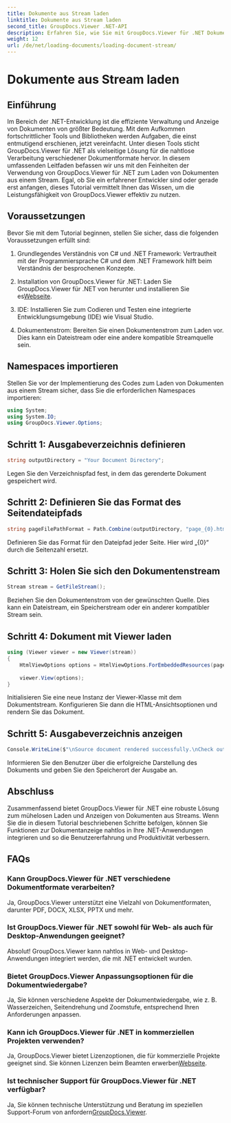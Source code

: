 ```yaml
---
title: Dokumente aus Stream laden
linktitle: Dokumente aus Stream laden
second_title: GroupDocs.Viewer .NET-API
description: Erfahren Sie, wie Sie mit GroupDocs.Viewer für .NET Dokumente nahtlos aus Streams laden. Erweitern Sie Ihre .NET-Anwendungen mit leistungsstarken Dokumentanzeigefunktionen.
weight: 12
url: /de/net/loading-documents/loading-document-stream/
---
```


# Dokumente aus Stream laden

## Einführung
Im Bereich der .NET-Entwicklung ist die effiziente Verwaltung und Anzeige von Dokumenten von größter Bedeutung. Mit dem Aufkommen fortschrittlicher Tools und Bibliotheken werden Aufgaben, die einst entmutigend erschienen, jetzt vereinfacht. Unter diesen Tools sticht GroupDocs.Viewer für .NET als vielseitige Lösung für die nahtlose Verarbeitung verschiedener Dokumentformate hervor. In diesem umfassenden Leitfaden befassen wir uns mit den Feinheiten der Verwendung von GroupDocs.Viewer für .NET zum Laden von Dokumenten aus einem Stream. Egal, ob Sie ein erfahrener Entwickler sind oder gerade erst anfangen, dieses Tutorial vermittelt Ihnen das Wissen, um die Leistungsfähigkeit von GroupDocs.Viewer effektiv zu nutzen.
## Voraussetzungen
Bevor Sie mit dem Tutorial beginnen, stellen Sie sicher, dass die folgenden Voraussetzungen erfüllt sind:
1. Grundlegendes Verständnis von C# und .NET Framework: Vertrautheit mit der Programmiersprache C# und dem .NET Framework hilft beim Verständnis der besprochenen Konzepte.
   
2.  Installation von GroupDocs.Viewer für .NET: Laden Sie GroupDocs.Viewer für .NET von herunter und installieren Sie es[Webseite](https://releases.groupdocs.com/viewer/net/).
3. IDE: Installieren Sie zum Codieren und Testen eine integrierte Entwicklungsumgebung (IDE) wie Visual Studio.
4. Dokumentenstrom: Bereiten Sie einen Dokumentenstrom zum Laden vor. Dies kann ein Dateistream oder eine andere kompatible Streamquelle sein.

## Namespaces importieren
Stellen Sie vor der Implementierung des Codes zum Laden von Dokumenten aus einem Stream sicher, dass Sie die erforderlichen Namespaces importieren:
```csharp
using System;
using System.IO;
using GroupDocs.Viewer.Options;
```
## Schritt 1: Ausgabeverzeichnis definieren
```csharp
string outputDirectory = "Your Document Directory";
```
Legen Sie den Verzeichnispfad fest, in dem das gerenderte Dokument gespeichert wird.
## Schritt 2: Definieren Sie das Format des Seitendateipfads
```csharp
string pageFilePathFormat = Path.Combine(outputDirectory, "page_{0}.html");
```
Definieren Sie das Format für den Dateipfad jeder Seite. Hier wird „{0}“ durch die Seitenzahl ersetzt.
## Schritt 3: Holen Sie sich den Dokumentenstream
```csharp
Stream stream = GetFileStream();
```
Beziehen Sie den Dokumentenstrom von der gewünschten Quelle. Dies kann ein Dateistream, ein Speicherstream oder ein anderer kompatibler Stream sein.
## Schritt 4: Dokument mit Viewer laden
```csharp
using (Viewer viewer = new Viewer(stream)) 
{
    HtmlViewOptions options = HtmlViewOptions.ForEmbeddedResources(pageFilePathFormat);
    
    viewer.View(options);
}
```
Initialisieren Sie eine neue Instanz der Viewer-Klasse mit dem Dokumentstream. Konfigurieren Sie dann die HTML-Ansichtsoptionen und rendern Sie das Dokument.
## Schritt 5: Ausgabeverzeichnis anzeigen
```csharp
Console.WriteLine($"\nSource document rendered successfully.\nCheck output in {outputDirectory}.");
```
Informieren Sie den Benutzer über die erfolgreiche Darstellung des Dokuments und geben Sie den Speicherort der Ausgabe an.

## Abschluss
Zusammenfassend bietet GroupDocs.Viewer für .NET eine robuste Lösung zum mühelosen Laden und Anzeigen von Dokumenten aus Streams. Wenn Sie die in diesem Tutorial beschriebenen Schritte befolgen, können Sie Funktionen zur Dokumentanzeige nahtlos in Ihre .NET-Anwendungen integrieren und so die Benutzererfahrung und Produktivität verbessern.
## FAQs
### Kann GroupDocs.Viewer für .NET verschiedene Dokumentformate verarbeiten?
Ja, GroupDocs.Viewer unterstützt eine Vielzahl von Dokumentformaten, darunter PDF, DOCX, XLSX, PPTX und mehr.
### Ist GroupDocs.Viewer für .NET sowohl für Web- als auch für Desktop-Anwendungen geeignet?
Absolut! GroupDocs.Viewer kann nahtlos in Web- und Desktop-Anwendungen integriert werden, die mit .NET entwickelt wurden.
### Bietet GroupDocs.Viewer Anpassungsoptionen für die Dokumentwiedergabe?
Ja, Sie können verschiedene Aspekte der Dokumentwiedergabe, wie z. B. Wasserzeichen, Seitendrehung und Zoomstufe, entsprechend Ihren Anforderungen anpassen.
### Kann ich GroupDocs.Viewer für .NET in kommerziellen Projekten verwenden?
Ja, GroupDocs.Viewer bietet Lizenzoptionen, die für kommerzielle Projekte geeignet sind. Sie können Lizenzen beim Beamten erwerben[Webseite](https://purchase.groupdocs.com/temporary-license/).
### Ist technischer Support für GroupDocs.Viewer für .NET verfügbar?
 Ja, Sie können technische Unterstützung und Beratung im speziellen Support-Forum von anfordern[GroupDocs.Viewer](https://forum.groupdocs.com/c/viewer/9).